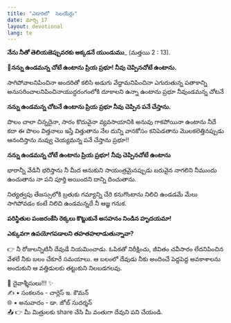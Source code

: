 ```yaml
---
title: "ఎడారిలో  సెలయేర్లు"
date: మార్చి 17
layout: devotional
lang: te
---
```


**నేను నీతో తెలియజెప్పువరకు అక్కడనే యుండుము**_ (మత్తయి 2 : 13).

**📖నన్ను ఉండమన్న చోటే ఉంటాను ప్రియ ప్రభూ! నీవు చెప్పినచోటే ఉంటాను.**

 సాగిపోవాలనిపించినా అందరితో కలిసి అడుగు వేద్దామనిపించినా ఎగురుతున్న పతాకాన్ని అనుసరించాలనిపించినాయుద్ధరంగంలోకి దూకాలని ఉన్నా ఉంటాను ప్రభూ నీవుండమన్న చోటనే

**నన్ను ఉండమన్న చోటనే ఉంటాను ప్రియ ప్రభూ నీవు చెప్పిన పనే చేస్తాను.**

 పొలం చాలా చిన్నదైనా, సారం కొదువైనా వ్యవసాయానికి అనువు గాకపోయినా ఉంటాను నీదే కదా ఈ పొలం విత్తనాలు ఇస్తే విత్తుతాను నేల దున్ని వానకోసం కనిపెడతాను మొలకలెత్తినప్పుడు ఆనందిస్తాను నువ్వు చెయ్యమన్న పనే చేస్తాను ప్రభూ!!

**నన్ను ఉండమన్న చోటే ఉంటాను ప్రియ ప్రభూ! నీవు చెప్పినచోటే ఉంటాను**

 భారాన్నీ వేడినీ భరిస్తాను నీ మీద ఆనుకుని సాయంత్రమైనప్పుడు బరువైన నాగలిని నీముందు ఉంచుతాను నా పని పూర్తి అయిందని దాన్ని దించుతాను.

 నిత్యత్వపు తేజస్సులోకి బ్రతుకు గమ్యాన్ని చేరి కనుగొంటాను నిలిచి ఉండడమే మేలు సాగిపోవడం కంటే నిలిచి ఉండమన్నదే నీ ఆజ్ఞ గనుక.

**పరిస్థితుల పంజరంకేసి రెక్కలు కొట్టుకునే అసహనం నిండిన హృదయమా!**

 **ఎక్కువగా ఉపయోగపడాలని తహతహలాడుతున్నావా?**

👉 నీ రోజులన్నిటినీ దేవుడే నియమించాడు. ఓపికతో నిరీక్షించు, జీవితం చవీసారం లేదనిపించిన వేళలే నీకు బలం చేకూరే సమయాలు. ఆ బలంలో దేవుడు నీకు అందించే పెద్దపెద్ద అవకాశాలను అందుకుని ఆ వత్తిడులకు తట్టుకుని నిలబడగలవు.

<div class="blessing">🙏 <span class="bless-text">దైవాశ్శీసులు!!!</span> ✨</div>

<div class="credit">✍️ <span class="credit-text">▪ సంకలనం - చార్లెస్ ఇ. కౌమన్</span></div>
<div class="credit">🌐 <span class="credit-text">▪ అనువాదం - డా. జోబ్ సుదర్శన్</span></div>


<div class="share">📤 👉 <span class="share-text">మీ మిత్రులకు share చేసి మీ వంతుగా దేవుని పని చేయండి.</span></div>
